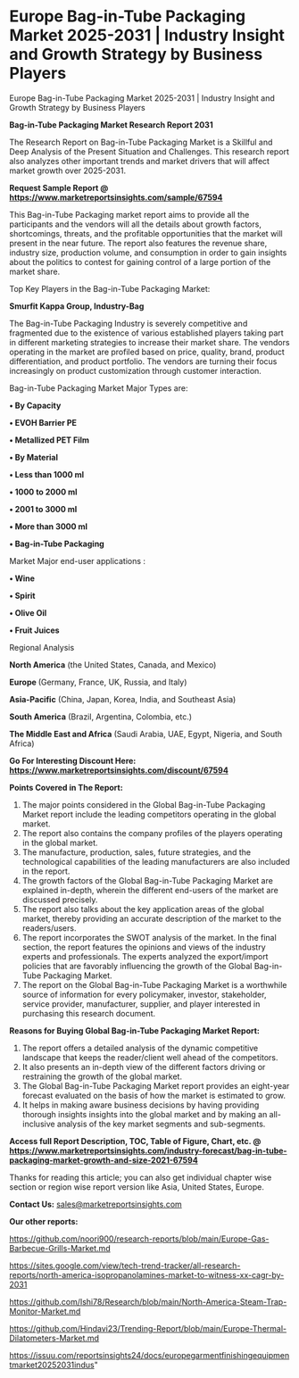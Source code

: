 # Europe Bag-in-Tube Packaging Market 2025-2031 | Industry Insight and Growth Strategy by Business Players
 Europe Bag-in-Tube Packaging Market 2025-2031 | Industry Insight and Growth Strategy by Business Players

<strong>Bag-in-Tube Packaging Market Research Report 2031</strong>

The Research Report on Bag-in-Tube Packaging Market is a Skillful and Deep Analysis of the Present Situation and Challenges. This research report also analyzes other important trends and market drivers that will affect market growth over 2025-2031.

<strong>Request Sample Report @ <a href=https://www.marketreportsinsights.com/sample/67594>https://www.marketreportsinsights.com/sample/67594</a></strong>

This Bag-in-Tube Packaging market report aims to provide all the participants and the vendors will all the details about growth factors, shortcomings, threats, and the profitable opportunities that the market will present in the near future. The report also features the revenue share, industry size, production volume, and consumption in order to gain insights about the politics to contest for gaining control of a large portion of the market share.

Top Key Players in the Bag-in-Tube Packaging Market:

<strong>Smurfit Kappa Group, Industry-Bag</strong>

The Bag-in-Tube Packaging Industry is severely competitive and fragmented due to the existence of various established players taking part in different marketing strategies to increase their market share. The vendors operating in the market are profiled based on price, quality, brand, product differentiation, and product portfolio. The vendors are turning their focus increasingly on product customization through customer interaction.

Bag-in-Tube Packaging Market Major Types are:

<strong>• By Capacity

• EVOH Barrier PE

• Metallized PET Film

• By Material

• Less than 1000 ml

• 1000 to 2000 ml

• 2001 to 3000 ml

• More than 3000 ml

• Bag-in-Tube Packaging</strong>

Market Major end-user applications :

<strong>• Wine

• Spirit

• Olive Oil

• Fruit Juices</strong>

Regional Analysis

</u><strong><b>North America</b></strong> (the United States, Canada, and Mexico)

<strong><b>Europe </b></strong>(Germany, France, UK, Russia, and Italy)

<strong><b>Asia-Pacific</b></strong> (China, Japan, Korea, India, and Southeast Asia)

<strong><b>South America</b></strong> (Brazil, Argentina, Colombia, etc.)

<strong><b>The Middle East and Africa</b></strong> (Saudi Arabia, UAE, Egypt, Nigeria, and South Africa)

<strong>Go For Interesting Discount Here: <a href=https://www.marketreportsinsights.com/discount/67594>https://www.marketreportsinsights.com/discount/67594</a></strong>

<strong>Points Covered in The Report:</strong>
<ol>
  <li>The major points considered in the Global Bag-in-Tube Packaging Market report include the leading competitors operating in the global market.</li>
  <li>The report also contains the company profiles of the players operating in the global market.</li>
  <li>The manufacture, production, sales, future strategies, and the technological capabilities of the leading manufacturers are also included in the report.</li>
  <li>The growth factors of the Global Bag-in-Tube Packaging Market are explained in-depth, wherein the different end-users of the market are discussed precisely.</li>
  <li>The report also talks about the key application areas of the global market, thereby providing an accurate description of the market to the readers/users.</li>
  <li>The report incorporates the SWOT analysis of the market. In the final section, the report features the opinions and views of the industry experts and professionals. The experts analyzed the export/import policies that are favorably influencing the growth of the Global Bag-in-Tube Packaging Market.</li>
  <li>The report on the Global Bag-in-Tube Packaging Market is a worthwhile source of information for every policymaker, investor, stakeholder, service provider, manufacturer, supplier, and player interested in purchasing this research document.</li>
</ol>
<strong>Reasons for Buying Global Bag-in-Tube Packaging Market Report:</strong>

<ol>
  <li>The report offers a detailed analysis of the dynamic competitive landscape that keeps the reader/client well ahead of the competitors.</li>
  <li>It also presents an in-depth view of the different factors driving or restraining the growth of the global market.</li>
  <li>The Global Bag-in-Tube Packaging Market report provides an eight-year forecast evaluated on the basis of how the market is estimated to grow.</li>
  <li>It helps in making aware business decisions by having providing thorough insights insights into the global market and by making an all-inclusive analysis of the key market segments and sub-segments.</li>
</ol>
<strong>Access full Report Description, TOC, Table of Figure, Chart, etc. @ <a href=https://www.marketreportsinsights.com/industry-forecast/bag-in-tube-packaging-market-growth-and-size-2021-67594>https://www.marketreportsinsights.com/industry-forecast/bag-in-tube-packaging-market-growth-and-size-2021-67594</a></strong>


Thanks for reading this article; you can also get individual chapter wise section or region wise report version like Asia, United States, Europe.

<strong>Contact Us:</strong>
sales@marketreportsinsights.com

<strong>Our other reports:</strong>

<a href=https://github.com/noori900/research-reports/blob/main/Europe-Gas-Barbecue-Grills-Market.md>https://github.com/noori900/research-reports/blob/main/Europe-Gas-Barbecue-Grills-Market.md</a>

<a href=https://sites.google.com/view/tech-trend-tracker/all-research-reports/north-america-isopropanolamines-market-to-witness-xx-cagr-by-2031>https://sites.google.com/view/tech-trend-tracker/all-research-reports/north-america-isopropanolamines-market-to-witness-xx-cagr-by-2031</a>

<a href=https://github.com/Ishi78/Research/blob/main/North-America-Steam-Trap-Monitor-Market.md>https://github.com/Ishi78/Research/blob/main/North-America-Steam-Trap-Monitor-Market.md</a>

<a href=https://github.com/Hindavi23/Trending-Report/blob/main/Europe-Thermal-Dilatometers-Market.md>https://github.com/Hindavi23/Trending-Report/blob/main/Europe-Thermal-Dilatometers-Market.md</a>

<a href=https://issuu.com/reportsinsights24/docs/europegarmentfinishingequipmentmarket20252031indus>https://issuu.com/reportsinsights24/docs/europegarmentfinishingequipmentmarket20252031indus</a>"
